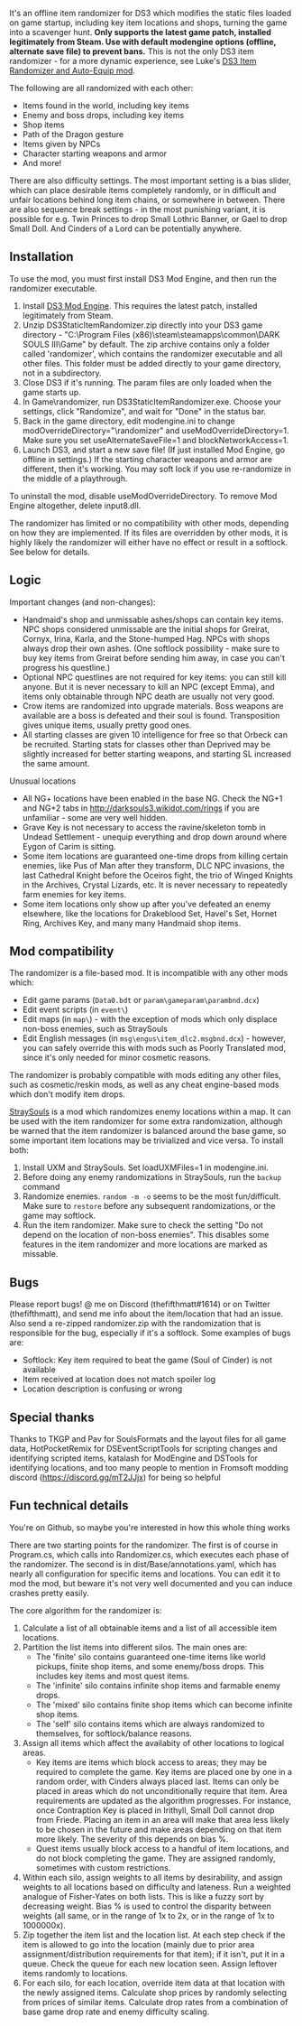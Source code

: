 It's an offline item randomizer for DS3 which modifies the static files loaded on game startup, including key item locations and shops, turning the game into a scavenger hunt. **Only supports the latest game patch, installed legitimately from Steam. Use with default modengine options (offline, alternate save file) to prevent bans.** This is not the only DS3 item randomizer - for a more dynamic experience, see Luke's [DS3 Item Randomizer and Auto-Equip mod](https://www.nexusmods.com/darksouls3/mods/241).

The following are all randomized with each other:

- Items found in the world, including key items
- Enemy and boss drops, including key items
- Shop items
- Path of the Dragon gesture
- Items given by NPCs
- Character starting weapons and armor
- And more!

There are also difficulty settings. The most important setting is a bias slider, which can place desirable items completely randomly, or in difficult and unfair locations behind long item chains, or somewhere in between. There are also sequence break settings - in the most punishing variant, it is possible for e.g. Twin Princes to drop Small Lothric Banner, or Gael to drop Small Doll. And Cinders of a Lord can be potentially anywhere.

## Installation

To use the mod, you must first install DS3 Mod Engine, and then run the randomizer executable.
1. Install [DS3 Mod Engine](https://www.nexusmods.com/darksouls3/mods/332). This requires the latest patch, installed legitimately from Steam.
2. Unzip DS3StaticItemRandomizer.zip directly into your DS3 game directory - "C:\Program Files (x86)\steam\steamapps\common\DARK SOULS III\Game" by default. The zip archive contains only a folder called 'randomizer', which contains the randomizer executable and all other files. This folder must be added directly to your game directory, not in a subdirectory.
3. Close DS3 if it's running. The param files are only loaded when the game starts up.
4. In Game\randomizer, run DS3StaticItemRandomizer.exe. Choose your settings, click "Randomize", and wait for "Done" in the status bar.
5. Back in the game directory, edit modengine.ini to change modOverrideDirectory="\randomizer" and useModOverrideDirectory=1. Make sure you set useAlternateSaveFile=1 and blockNetworkAccess=1.
6. Launch DS3, and start a new save file! (If just installed Mod Engine, go offline in settings.) If the starting character weapons and armor are different, then it's working. You may soft lock if you use re-randomize in the middle of a playthrough.

To uninstall the mod, disable useModOverrideDirectory. To remove Mod Engine altogether, delete input8.dll.

The randomizer has limited or no compatibility with other mods, depending on how they are implemented. If its files are overridden by other mods, it is highly likely the randomizer will either have no effect or result in a softlock. See below for details.

## Logic

Important changes (and non-changes):

- Handmaid's shop and unmissable ashes/shops can contain key items. NPC shops considered unmissable are the initial shops for Greirat, Cornyx, Irina, Karla, and the Stone-humped Hag. NPCs with shops always drop their own ashes. (One softlock possibility - make sure to buy key items from Greirat before sending him away, in case you can't progress his questline.)
- Optional NPC questlines are not required for key items: you can still kill anyone. But it is never necessary to kill an NPC (except Emma), and items only obtainable through NPC death are usually not very good.
- Crow items are randomized into upgrade materials. Boss weapons are available are a boss is defeated and their soul is found. Transposition gives unique items, usually pretty good ones.
- All starting classes are given 10 intelligence for free so that Orbeck can be recruited. Starting stats for classes other than Deprived may be slightly increased for better starting weapons, and starting SL increased the same amount.

Unusual locations

- All NG+ locations have been enabled in the base NG. Check the NG+1 and NG+2 tabs in http://darksouls3.wikidot.com/rings if you are unfamiliar - some are very well hidden.
- Grave Key is not necessary to access the ravine/skeleton tomb in Undead Settlement - unequip everything and drop down around where Eygon of Carim is sitting.
- Some item locations are guaranteed one-time drops from killing certain enemies, like Pus of Man after they transform, DLC NPC invasions, the last Cathedral Knight before the Oceiros fight, the trio of Winged Knights in the Archives, Crystal Lizards, etc. It is never necessary to repeatedly farm enemies for key items.
- Some item locations only show up after you've defeated an enemy elsewhere, like the locations for Drakeblood Set, Havel's Set, Hornet Ring, Archives Key, and many many Handmaid shop items.

## Mod compatibility

The randomizer is a file-based mod. It is incompatible with any other mods which:

- Edit game params (`Data0.bdt` or `param\gameparam\parambnd.dcx`)
- Edit event scripts (in `event\`)
- Edit maps (in `map\`) - with the exception of mods which only displace non-boss enemies, such as StraySouls
- Edit English messages (in `msg\engus\item_dlc2.msgbnd.dcx`) - however, you can safely override this with mods such as Poorly Translated mod, since it's only needed for minor cosmetic reasons.

The randomizer is probably compatible with mods editing any other files, such as cosmetic/reskin mods, as well as any cheat engine-based mods which don't modify item drops.

[StraySouls](https://www.nexusmods.com/darksouls3/mods/318) is a mod which randomizes enemy locations within a map. It can be used with the item randomizer for some extra randomization, although be warned that the item randomizer is balanced around the base game, so some important item locations may be trivialized and vice versa. To install both:

1. Install UXM and StraySouls. Set loadUXMFiles=1 in modengine.ini.
2. Before doing any enemy randomizations in StraySouls, run the `backup` command
3. Randomize enemies. `random -m -o` seems to be the most fun/difficult. Make sure to `restore` before any subsequent randomizations, or the game may softlock.
4. Run the item randomizer. Make sure to check the setting "Do not depend on the location of non-boss enemies". This disables some features in the item randomizer and more locations are marked as missable.

## Bugs

Please report bugs! @ me on Discord (thefifthmatt#1614) or on Twitter (thefifthmatt), and send me info about the item/location that had an issue. Also send a re-zipped randomizer.zip with the randomization that is responsible for the bug, especially if it's a softlock. Some examples of bugs are:

- Softlock: Key item required to beat the game (Soul of Cinder) is not available
- Item received at location does not match spoiler log
- Location description is confusing or wrong

## Special thanks

Thanks to TKGP and Pav for SoulsFormats and the layout files for all game data, HotPocketRemix for DSEventScriptTools for scripting changes and identifying scripted items, katalash for ModEngine and DSTools for identifying locations, and too many people to mention in Fromsoft modding discord (https://discord.gg/mT2JJjx) for being so helpful

## Fun technical details

You're on Github, so maybe you're interested in how this whole thing works

There are two starting points for the randomizer. The first is of course in Program.cs, which calls into Randomizer.cs, which executes each phase of the randomizer. The second is in dist/Base/annotations.yaml, which
has nearly all configuration for specific items and locations. You can edit it to mod the mod, but beware it's not very well documented and you can induce crashes pretty easily.

The core algorithm for the randomizer is:

1. Calculate a list of all obtainable items and a list of all accessible item locations.
2. Partition the list items into different silos. The main ones are:
    - The 'finite' silo contains guaranteed one-time items like world pickups, finite shop items, and some enemy/boss drops. This includes key items and most quest items.
    - The 'infinite' silo contains infinite shop items and farmable enemy drops.
    - The 'mixed' silo contains finite shop items which can become infinite shop items.
    - The 'self' silo contains items which are always randomized to themselves, for softlock/balance reasons.
3. Assign all items which affect the availabity of other locations to logical areas.
    - Key items are items which block access to areas; they may be required to complete the game. Key items are placed one by one in a random order, with Cinders always placed last.
      Items can only be placed in areas which do not unconditionally require that item. Area requirements are updated as the algorithm progresses. For instance, once Contraption Key is placed in Irithyll, Small Doll cannot drop from Friede.
      Placing an item in an area will make that area less likely to be chosen in the future and make areas depending on that item more likely. The severity of this depends on bias %.
    - Quest items usually block access to a handful of item locations, and do not block completing the game. They are assigned randomly, sometimes with custom restrictions.
4. Within each silo, assign weights to all items by desirability, and assign weights to all locations based on difficulty and lateness. Run a weighted analogue of Fisher-Yates on both lists. This is like a fuzzy sort by decreasing weight.
   Bias % is used to control the disparity between weights (all same, or in the range of 1x to 2x, or in the range of 1x to 1000000x).
5. Zip together the item list and the location list. At each step check if the item is allowed to go into the location (mainly due to prior area assignment/distribution requirements for that item); if it isn't, put it in a queue.
   Check the queue for each new location seen. Assign leftover items randomly to locations.
6. For each silo, for each location, override item data at that location with the newly assigned items.
   Calculate shop prices by randomly selecting from prices of similar items. Calculate drop rates from a combination of base game drop rate and enemy difficulty scaling.
